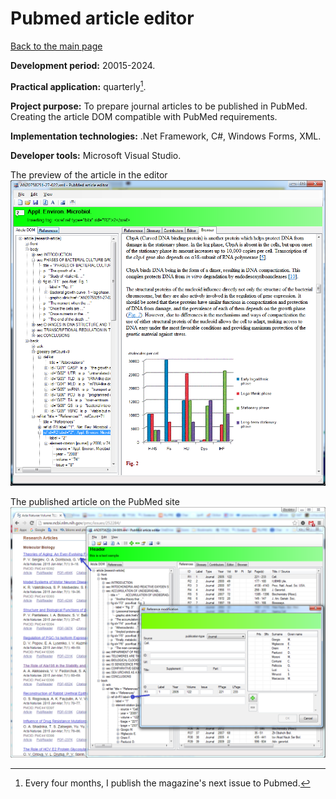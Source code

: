 # Pubmed article editor

[Back to the main page](../../README.md)

**Development period:** 20015-2024.

**Practical application:** quarterly[^1].

**Project purpose:** To prepare journal articles to be published in PubMed. Creating the article DOM compatible with PubMed requirements.

**Implementation technologies:** .Net Framework, C#, Windows Forms, XML.

**Developer tools:** Microsoft Visual Studio.

The preview of the article in the editor<br>
![Article Preview](Images/Fig_01_WebView.png)


The published article on the PubMed site<br>
![Article Preview](Images/Fig_08_Published.png)


[^1]: Every four months, I publish the magazine's next issue to Pubmed.
